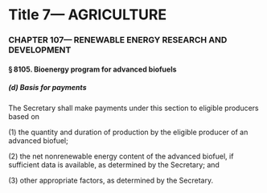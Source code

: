 
# Title 7— AGRICULTURE
### CHAPTER 107— RENEWABLE ENERGY RESEARCH AND DEVELOPMENT
#### § 8105. Bioenergy program for advanced biofuels
##### (d) Basis for payments

The Secretary shall make payments under this section to eligible producers based on

(1) the quantity and duration of production by the eligible producer of an advanced biofuel;

(2) the net nonrenewable energy content of the advanced biofuel, if sufficient data is available, as determined by the Secretary; and

(3) other appropriate factors, as determined by the Secretary.
